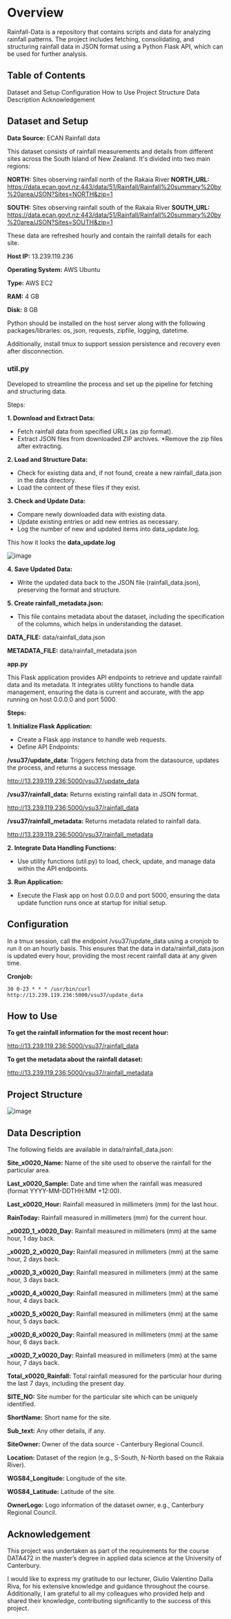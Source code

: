 # Overview
Rainfall-Data is a repository that contains scripts and data for analyzing rainfall patterns. The project includes fetching, consolidating, and structuring rainfall data in JSON format using a Python Flask API, which can be used for further analysis.

## Table of Contents

Dataset and Setup
Configuration
How to Use
Project Structure
Data Description
Acknowledgement

## Dataset and Setup

**Data Source:** ECAN Rainfall data

This dataset consists of rainfall measurements and details from different sites across the South Island of New Zealand. It's divided into two main regions:

**NORTH:** Sites observing rainfall north of the Rakaia River
**NORTH_URL:** https://data.ecan.govt.nz:443/data/51/Rainfall/Rainfall%20summary%20by%20area/JSON?Sites=NORTH&zip=1

**SOUTH:** Sites observing rainfall south of the Rakaia River
**SOUTH_URL:** https://data.ecan.govt.nz:443/data/51/Rainfall/Rainfall%20summary%20by%20area/JSON?Sites=SOUTH&zip=1

These data are refreshed hourly and contain the rainfall details for each site.

**Host IP:** 13.239.119.236

**Operating System:** AWS Ubuntu

**Type:** AWS EC2

**RAM:** 4 GB

**Disk:** 8 GB

Python should be installed on the host server along with the following packages/libraries: os, json, requests, zipfile, logging, datetime.

Additionally, install tmux to support session persistence and recovery even after disconnection.

### util.py
Developed to streamline the process and set up the pipeline for fetching and structuring data.

Steps:

**1.	Download and Extract Data:**
* Fetch rainfall data from specified URLs (as zip format).
* Extract JSON files from downloaded ZIP archives.
*Remove the zip files after extracting.

**2.	Load and Structure Data:**
* Check for existing data and, if not found, create a new rainfall_data.json in the data directory.
* Load the content of these files if they exist.

**3.	Check and Update Data:**
* Compare newly downloaded data with existing data.
* Update existing entries or add new entries as necessary.
* Log the number of new and updated items into data_update.log.
  
This how it looks the 
**data_update.log**

![image](https://github.com/Vajiranath/Rainfall-Data/assets/88283079/95b0b8ce-ceec-43a5-bc3a-b09896d4724e)


**4.	Save Updated Data:**
* Write the updated data back to the JSON file (rainfall_data.json), preserving the format and structure.

**5.	Create rainfall_metadata.json:**
* This file contains metadata about the dataset, including the specification of the columns, which helps in understanding the dataset.
  
**DATA_FILE:** data/rainfall_data.json

**METADATA_FILE:** data/rainfall_metadata.json


**app.py**

This Flask application provides API endpoints to retrieve and update rainfall data and its metadata. It integrates utility functions to handle data management, ensuring the data is current and accurate, with the app running on host 0.0.0.0 and port 5000.

**Steps:**

**1.	Initialize Flask Application:**
  * Create a Flask app instance to handle web requests.
  * Define API Endpoints:
    
**/vsu37/update_data:** Triggers fetching data from the datasource, updates the process, and returns a success message.

http://13.239.119.236:5000/vsu37/update_data

**/vsu37/rainfall_data:** Returns existing rainfall data in JSON format.

http://13.239.119.236:5000/vsu37/rainfall_data

**/vsu37/rainfall_metadata:** Returns metadata related to rainfall data.

http://13.239.119.236:5000/vsu37/rainfall_metadata

**2.	Integrate Data Handling Functions:**

  * Use utility functions (util.py) to load, check, update, and manage data within the API endpoints.

**3.	Run Application:**
   
  * Execute the Flask app on host 0.0.0.0 and port 5000, ensuring the data update function runs once at startup for initial setup.

## Configuration

In a tmux session, call the endpoint /vsu37/update_data using a cronjob to run it on an hourly basis. This ensures that the data in data/rainfall_data.json is updated every hour, providing the most recent rainfall data at any given time.

**Cronjob:**

`30 0-23 * * * /usr/bin/curl http://13.239.119.236:5000/vsu37/update_data`

## How to Use

**To get the rainfall information for the most recent hour:**

http://13.239.119.236:5000/vsu37/rainfall_data

**To get the metadata about the rainfall dataset:**

http://13.239.119.236:5000/vsu37/rainfall_metadata


## Project Structure

![image](https://github.com/Vajiranath/Rainfall-Data/assets/88283079/a4455b5e-0336-4ae8-9181-edefb70b5769)

## Data Description

The following fields are available in data/rainfall_data.json:

**Site_x0020_Name:** Name of the site used to observe the rainfall for the particular area.

**Last_x0020_Sample:** Date and time when the rainfall was measured (format YYYY-MM-DDTHH:MM
+12:00).

**Last_x0020_Hour:** Rainfall measured in millimeters (mm) for the last hour.

**RainToday:** Rainfall measured in millimeters (mm) for the current hour.

**_x002D_1_x0020_Day:** Rainfall measured in millimeters (mm) at the same hour, 1 day back.

**_x002D_2_x0020_Day:** Rainfall measured in millimeters (mm) at the same hour, 2 days back.

**_x002D_3_x0020_Day:** Rainfall measured in millimeters (mm) at the same hour, 3 days back.

**_x002D_4_x0020_Day:** Rainfall measured in millimeters (mm) at the same hour, 4 days back.

**_x002D_5_x0020_Day:** Rainfall measured in millimeters (mm) at the same hour, 5 days back.

**_x002D_6_x0020_Day:** Rainfall measured in millimeters (mm) at the same hour, 6 days back.

**_x002D_7_x0020_Day:** Rainfall measured in millimeters (mm) at the same hour, 7 days back.

**Total_x0020_Rainfall:** Total rainfall measured for the particular hour during the last 7 days, including the present day.

**SITE_NO:** Site number for the particular site which can be uniquely identified.

**ShortName:** Short name for the site.

**Sub_text:** Any other details, if any.

**SiteOwner:** Owner of the data source - Canterbury Regional Council.

**Location:** Dataset of the region (e.g., S-South, N-North based on the Rakaia River).

**WGS84_Longitude:** Longitude of the site.

**WGS84_Latitude:** Latitude of the site.

**OwnerLogo:** Logo information of the dataset owner, e.g., Canterbury Regional Council.

## Acknowledgement

This project was undertaken as part of the requirements for the course DATA472 in the master’s degree in applied data science at the University of Canterbury.

I would like to express my gratitude to our lecturer, Giulio Valentino Dalla Riva, for his extensive knowledge and guidance throughout the course. Additionally, I am grateful to all my colleagues who provided help and shared their knowledge, contributing significantly to the success of this project.

















